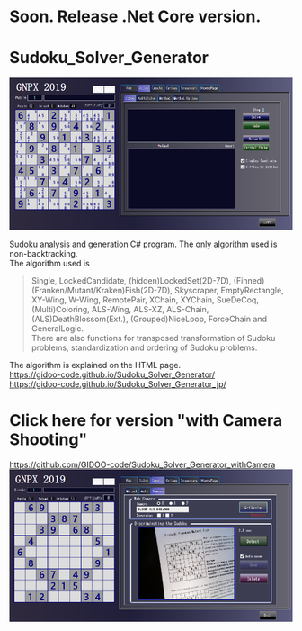 # Soon.  Release .Net Core version.

# Sudoku_Solver_Generator
![GNPX](/images/GNPX_start.png)

Sudoku analysis and generation C# program.
The only algorithm used is non-backtracking.  
The algorithm used is  
>Single, LockedCandidate, (hidden)LockedSet(2D-7D),
  (Finned)(Franken/Mutant/Kraken)Fish(2D-7D),
  Skyscraper, EmptyRectangle, XY-Wing, W-Wing, RemotePair, XChain, XYChain,
  SueDeCoq, (Multi)Coloring,
  ALS-Wing, ALS-XZ, ALS-Chain,
 (ALS)DeathBlossom(Ext.), (Grouped)NiceLoop, ForceChain and GeneralLogic.<br>
There are also functions for transposed transformation of Sudoku problems, standardization and ordering of Sudoku problems.  

The algorithm is explained on the HTML page.  
https://gidoo-code.github.io/Sudoku_Solver_Generator/  
https://gidoo-code.github.io/Sudoku_Solver_Generator_jp/

# Click here for version "with Camera Shooting"
https://github.com/GIDOO-code/Sudoku_Solver_Generator_withCamera
![GNPX](images/Sudoku_Camera00.png)
